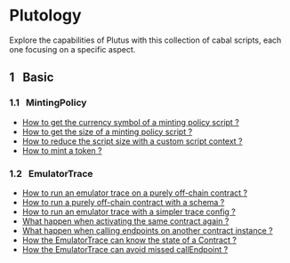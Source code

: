 # Plutology

Explore the capabilities of Plutus with this collection of cabal
scripts, each one focusing on a specific aspect.

## 1 &nbsp; Basic

### 1.1 &nbsp; MintingPolicy

- [How to get the currency symbol of a minting policy script ?](bin/Basic/MintingPolicy/CurrencySymbol.hs)
- [How to get the size of a minting policy script ?](bin/Basic/MintingPolicy/ScriptSize.hs)
- [How to reduce the script size with a custom script context ?](bin/Basic/MintingPolicy/CustomScriptContext.hs)
- [How to mint a token ?](bin/Basic/MintingPolicy/SubmitTxConstraintsWith.hs)

### 1.2 &nbsp; EmulatorTrace

- [How to run an emulator trace on a purely off-chain contract ?](bin/Basic/EmulatorTrace/RunEmulatorTraceNoValidatorEmptySchema.hs)
- [How to run a purely off-chain contract with a schema ?](bin/Basic/EmulatorTrace/RunEmulatorTraceNoValidatorBasicSchema.hs)
- [How to run an emulator trace with a simpler trace config ?](bin/Basic/EmulatorTrace/SimpleTraceConfig.hs)
- [What happen when activating the same contract again ?](bin/Basic/EmulatorTrace/TwoActivateContractNoEndpoint.hs)
- [What happen when calling endpoints on another contract instance ?](bin/Basic/EmulatorTrace/TwoActivateContractOnEndpoint.hs)
- [How the EmulatorTrace can know the state of a Contract ?](bin/Basic/EmulatorTrace/ObservableStateNoEndpoint.hs)
- [How the EmulatorTrace can avoid missed callEndpoint ?](bin/Basic/EmulatorTrace/EndpointBasicScheduler.hs)
